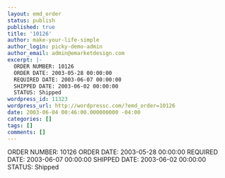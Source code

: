 ```yaml
---
layout: emd_order
status: publish
published: true
title: '10126'
author: make-your-life-simple
author_login: picky-demo-admin
author_email: admin@emarketdesign.com
excerpt: |-
  ORDER NUMBER: 10126
  ORDER DATE: 2003-05-28 00:00:00
  REQUIRED DATE: 2003-06-07 00:00:00
  SHIPPED DATE: 2003-06-02 00:00:00
  STATUS: Shipped
wordpress_id: 11323
wordpress_url: http://wordpressc.com/?emd_order=10126
date: 2003-06-04 00:46:00.000000000 -04:00
categories: []
tags: []
comments: []
---
```

ORDER NUMBER: 10126
ORDER DATE: 2003-05-28 00:00:00
REQUIRED DATE: 2003-06-07 00:00:00
SHIPPED DATE: 2003-06-02 00:00:00
STATUS: Shipped
